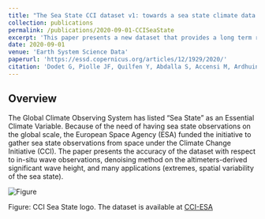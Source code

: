 ```yaml
---
title: "The Sea State CCI dataset v1: towards a sea state climate data record based on satellite observations"
collection: publications
permalink: /publications/2020-09-01-CCISeaState
excerpt: 'This paper presents a new dataset that provides a long term record on the global scale of altimeters-derived sea state measurements'
date: 2020-09-01
venue: 'Earth System Science Data'
paperurl: 'https://essd.copernicus.org/articles/12/1929/2020/'
citation: 'Dodet G, Piolle JF, Quilfen Y, Abdalla S, Accensi M, Ardhuin F, Ash E, Bidlot JR, Gommenginger C, Marechal G, Passaro M. The Sea State CCI dataset v1: towards a sea state climate data record based on satellite observations. Earth System Science Data. 2020 Sep 2;12(3):1929-51.'
---
```

## Overview

The Global Climate Observing System has listed “Sea State” as an Essential Climate Variable. Because of the need of having sea state observations on the global scale, the European Space Agency (ESA) funded the initiative to gather sea state observations from space under the Climate Change Initiative (CCI). The paper presents the accuracy of the dataset with respect to in-situ wave observations, denoising method on the altimeters-derived significant wave height, and many applications (extremes, spatial variability of the sea state).

![Figure](https://gwen29360.github.io/files/cci_seastate.png "Figure: CCI Sea State logo. The dataset is available at [CCI-ESA](https://catalogue.ceda.ac.uk/uuid/f91cd3ee7b6243d5b7d41b9beaf397e1)")

Figure: CCI Sea State logo. The dataset is available at [CCI-ESA](https://catalogue.ceda.ac.uk/uuid/f91cd3ee7b6243d5b7d41b9beaf397e1)
